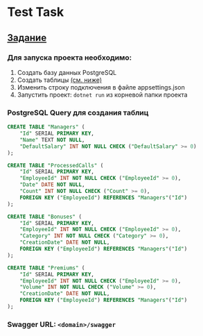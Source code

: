 # Test Task

## [Задание](https://clck.ru/34cJbf)

### Для запуска проекта необходимо:

1. Создать базу данных PostgreSQL
2. Создать таблицы [(см. ниже)](#postgresql-query-для-создания-таблиц)
3. Изменить строку подключения в файле appsettings.json
4. Запустить проект: `dotnet run` из корневой папки проекта

### PostgreSQL Query для создания таблиц
```SQL
CREATE TABLE "Managers" (
    "Id" SERIAL PRIMARY KEY, 
    "Name" TEXT NOT NULL, 
    "DefaultSalary" INT NOT NULL CHECK ("DefaultSalary" >= 0)
);

CREATE TABLE "ProcessedCalls" (
    "Id" SERIAL PRIMARY KEY, 
    "EmployeeId" INT NOT NULL CHECK ("EmployeeId" >= 0), 
    "Date" DATE NOT NULL, 
    "Count" INT NOT NULL CHECK ("Count" >= 0), 
    FOREIGN KEY ("EmployeeId") REFERENCES "Managers"("Id")
);

CREATE TABLE "Bonuses" (
    "Id" SERIAL PRIMARY KEY, 
    "EmployeeId" INT NOT NULL CHECK ("EmployeeId" >= 0), 
    "Category" INT NOT NULL CHECK ("Category" >= 0), 
    "CreationDate" DATE NOT NULL, 
    FOREIGN KEY ("EmployeeId") REFERENCES "Managers"("Id")
);

CREATE TABLE "Premiums" (
    "Id" SERIAL PRIMARY KEY, 
    "EmployeeId" INT NOT NULL CHECK ("EmployeeId" >= 0), 
    "Volume" INT NOT NULL CHECK ("Volume" >= 0), 
    "CreationDate" DATE NOT NULL, 
    FOREIGN KEY ("EmployeeId") REFERENCES "Managers"("Id")
);
```

### Swagger URL: `<domain>/swagger`